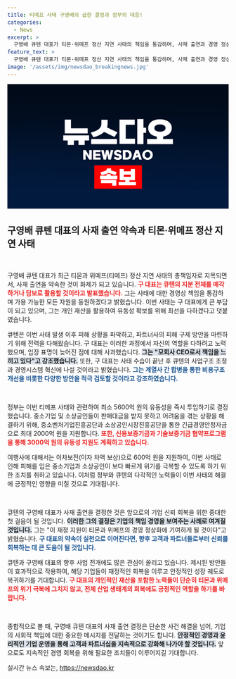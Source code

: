 ```yaml
---
title: 티메프 사태 구영배의 급한 결정과 정부의 대응!
categories:
  - News
excerpt: >
  구영배 큐텐 대표가 티몬·위메프 정산 지연 사태의 책임을 통감하며, 사재 출연과 경영 정상화를 약속했다. 정부는 5600억 원의 유동성을 긴급 지원하기로 결정, 중소기업과 소상공인의 고충을 덜기 위한 조치를 취한다.
feature_text: >
  구영배 큐텐 대표가 티몬·위메프 정산 지연 사태의 책임을 통감하며, 사재 출연과 경영 정상화를 약속했다. 정부는 5600억 원의 유동성을 긴급 지원하기로 결정, 중소기업과 소상공인의 고충을 덜기 위한 조치를 취한다.
image: '/assets/img/newsdao_breakingnews.jpg'
---
```


<p><img src="/assets/img/newsdao_breakingnews.jpg" alt="firstkoreanews 속보" /></p>

<h2 data-ke-size="size26">구영배 큐텐 대표의 사재 출연 약속과 티몬·위메프 정산 지연 사태</h2>

<p data-ke-size="size16">&nbsp;</p>

<p>구영배 큐텐 대표가 최근 티몬과 위메프(티메프) 정산 지연 사태의 총책임자로 지목되면서, 사재 출연을 약속한 것이 화제가 되고 있습니다. <b><span style="color: #ee2323;">구 대표는 큐텐의 지분 전체를 매각하거나 담보로 활용할 것이라고 발표했습니다.</span></b> 그는 사태에 대한 경영상 책임을 통감하며 가용 가능한 모든 자원을 동원하겠다고 밝혔습니다. 이번 사태는 구 대표에게 큰 부담이 되고 있으며, 그는 개인 재산을 활용하여 유동성 확보를 위해 최선을 다하겠다고 덧붙였습니다. </p>

<p>큐텐은 이번 사태 발생 이후 피해 상황을 파악하고, 파트너사의 피해 구제 방안을 마련하기 위해 전력을 다해왔습니다. 구 대표는 이러한 과정에서 자신의 역할을 다하려고 노력했으며, 입장 표명이 늦어진 점에 대해 사과했습니다. <b><span style="background-color: #21538527;">그는 "모회사 CEO로서 책임을 느끼고 있다"고 강조했습니다.</span></b> 또한, 구 대표는 사태 수습이 끝난 후 큐텐의 사업구조 조정과 경영시스템 혁신에 나설 것이라고 밝혔습니다. <b><span style="color: #1a5490;">그는 계열사 간 합병을 통한 비용구조 개선을 비롯한 다양한 방안을 적극 검토할 것이라고 강조하였습니다.</span></b></p>

<p data-ke-size="size16">&nbsp;</p>

<p>정부는 이번 티메프 사태와 관련하여 최소 5600억 원의 유동성을 즉시 투입하기로 결정했습니다. 중소기업 및 소상공인들이 판매대금을 받지 못하고 어려움을 겪는 상황을 해결하기 위해, 중소벤처기업진흥공단과 소상공인시장진흥공단을 통한 긴급경영안정자금으로 최대 2000억 원을 지원합니다. <b><span style="color: #ee2323;">또한, 신용보증기금과 기술보증기금 협약프로그램을 통해 3000억 원의 유동성 지원도 계획하고 있습니다.</span></b></p>

<p>여행사에 대해서는 이차보전(이자 차액 보상)으로 600억 원을 지원하여, 이번 사태로 인해 피해를 입은 중소기업과 소상공인이 보다 빠르게 위기를 극복할 수 있도록 하기 위한 조치를 취하고 있습니다. 이처럼 정부와 큐텐의 다각적인 노력들이 이번 사태의 해결에 긍정적인 영향을 미칠 것으로 기대됩니다.</p>

<p data-ke-size="size16">&nbsp;</p>

<p>큐텐의 구영배 대표가 사재 출연을 결정한 것은 앞으로의 기업 신뢰 회복을 위한 중대한 첫 걸음이 될 것입니다. <b><span style="background-color: #21538527;">이러한 그의 결정은 기업의 책임 경영을 보여주는 사례로 여겨질 것입니다.</span></b> 그는 "이 재정 지원이 티몬과 위메프의 경영 정상화에 기여하게 될 것이다"고 밝혔습니다. <b><span style="color: #1a5490;">구 대표의 약속이 실천으로 이어진다면, 향후 고객과 파트너들로부터 신뢰를 회복하는 데 큰 도움이 될 것입니다.</span></b></p>

<p>큐텐과 구영배 대표의 향후 사업 전개에도 많은 관심이 쏠리고 있습니다. 제시된 방안들이 효과적으로 작용하여, 해당 기업들이 재정적인 회복을 이루고 안정적인 성장 궤도로 복귀하기를 기대합니다. <b><span style="color: #ee2323;">구 대표의 개인적인 재산을 포함한 노력들이 단순히 티몬과 위메프의 위기 극복에 그치지 않고, 전체 산업 생태계의 회복에도 긍정적인 역할을 하기를 바랍니다.</span></b></p>

<p data-ke-size="size16">&nbsp;</p>

<p>종합적으로 볼 때, 구영배 큐텐 대표의 사재 출연 결정은 단순한 사건 해결을 넘어, 기업의 사회적 책임에 대한 중요한 메시지를 전달하는 것이기도 합니다. <b><span style="background-color: #21538527;">안정적인 경영과 윤리적인 기업 운영을 통해 고객과 파트너십을 지속적으로 강화해 나가야 할 것입니다.</span></b> 앞으로도 지속적인 경영 회복을 위해 필요한 조치들이 이루어지길 기대합니다.</p>
실시간 뉴스 속보는, <a href="https://newsdao.kr" rel="dofollow">https://newsdao.kr</a>


